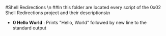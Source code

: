 #Shell Redirections \n
##In this folder are located every script of the 0x02 Shell Redirections project and their descriptions\n

* __0 Hello World__ : Prints "Hello, World" followed by new line to the standard output
